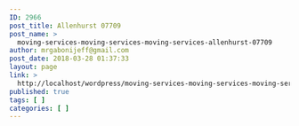 ```yaml
---
ID: 2966
post_title: Allenhurst 07709
post_name: >
  moving-services-moving-services-moving-services-allenhurst-07709
author: mrgabonijeff@gmail.com
post_date: 2018-03-28 01:37:33
layout: page
link: >
  http://localhost/wordpress/moving-services-moving-services-moving-services-allenhurst-07709/
published: true
tags: [ ]
categories: [ ]
---
```

